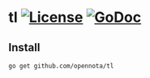 tl [![License](http://img.shields.io/:license-gpl3-blue.svg)](http://www.gnu.org/licenses/gpl-3.0.html) [![GoDoc](https://godoc.org/github.com/opennota/tl?status.svg)](http://godoc.org/github.com/opennota/tl)
==

## Install

    go get github.com/opennota/tl

